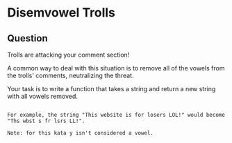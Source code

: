 # Disemvowel Trolls

## Question

Trolls are attacking your comment section!

A common way to deal with this situation is to remove all of the vowels from the trolls' comments, neutralizing the threat.

Your task is to write a function that takes a string and return a new string with all vowels removed.
```

For example, the string "This website is for losers LOL!" would become "Ths wbst s fr lsrs LL!".

Note: for this kata y isn't considered a vowel.
```
